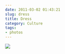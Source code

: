 ```yaml
---
date: 2011-03-02 01:43:21
slug: dress
title: Dress
category: Culture
tags:
- photos
---
```


[![](/IMAGE/20110302-014242.jpg)](/IMAGE/20110302-014242.jpg)
